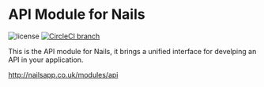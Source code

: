 # API Module for Nails

![license](https://img.shields.io/badge/license-MIT-green.svg)
[![CircleCI branch](https://img.shields.io/circleci/project/github/nails/module-api.svg)](https://circleci.com/gh/nails/module-api)

This is the API module for Nails, it brings a unified interface for develping an API in your application.

http://nailsapp.co.uk/modules/api